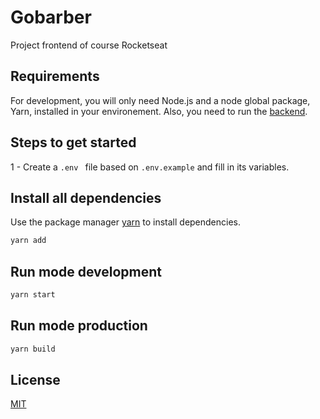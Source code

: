 # Gobarber

Project frontend of course Rocketseat

## Requirements

For development, you will only need Node.js and a node global package, Yarn, installed in your environement. Also, you need to run the [backend](https://github.com/darlandc1998/gobarber-backend).

## Steps to get started

1 - Create a ```.env ```  file based on ```.env.example``` and fill in its variables.

## Install all dependencies

Use the package manager [yarn](https://yarnpkg.com/) to install dependencies.

```bash
yarn add
```

## Run mode development

```bash
yarn start
```

## Run mode production

```bash
yarn build
```

## License
[MIT](https://choosealicense.com/licenses/mit/)
